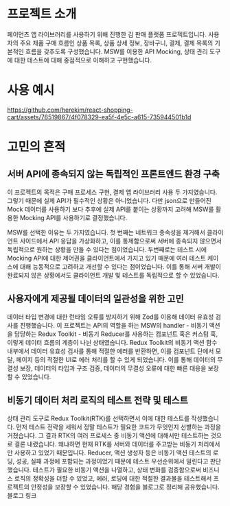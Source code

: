 # 프로젝트 소개
페이먼츠 앱 라이브러리를 사용하기 위해 진행한 김 판매 플랫폼 프로젝트입니다. 사용자의 주요 제품 구매 흐름인 상품 목록, 상품 상세 정보, 장바구니, 결제, 결제 목록의 기본적인 흐름을 갖추도록 구성했습니다. MSW를 이용한 API Mocking, 상태 관리 도구에 대한 테스트에 대해 중점적으로 이해하고 구현했습니다.

# 사용 예시
https://github.com/herekim/react-shopping-cart/assets/76519867/4f078329-ea5f-4e5c-a615-735944501b1d

# 고민의 흔적
## 서버 API에 종속되지 않는 독립적인 프론트엔드 환경 구축
이 프로젝트의 목적은 구매 프로세스 구현, 결제 앱 라이브러리 사용 두 가지였습니다. 그렇기 때문에 실제 API가 필수적인 상황은 아니었습니다. 다만 json으로 만들어진 Mock 데이터를 사용하기 보다 추후에 실제 API를 붙이는 상황까지 고려해 MSW를 활용한 Mocking API를 사용하기로 결정했습니다. 

MSW를 선택한 이유는 두 가지였습니다. 첫 번째는 네트워크 종속성을 제거해서 클라이언트 사이드에서 API 응답을 가상화하고, 이를 통제함으로써 서버에 종속되지 않으면서 독립적으로 원하는 상황을 만들 수 있다는 점이었습니다. 두번째로는 테스트 시에 Mocking API에 대한 제어권을 클라이언트에서 가지고 있기 때문에 여러 테스트 케이스에 대해 능동적으로 고려하고 개선할 수 있다는 점이었습니다. 이를 통해 서버 개발이 완료되지 않은 상황에서도 클라이언트 개발 및 테스트를 독립적으로 할 수 있었습니다.

## 사용자에게 제공될 데이터의 일관성을 위한 고민
데이터 타입 변경에 대한 런타임 오류를 방지하기 위해 Zod를 이용해 데이터 유효성 검사를 진행했습니다. 이 프로젝트는 API의 역할을 하는 MSW의 handler - 비동기 액션을 담당하는 Redux Toolkit - 비동기 Reducer를 사용하는 컴포넌트 혹은 커스텀 훅, 이렇게 데이터 흐름의 계층이 나뉜 상태였습니다. Redux Toolkit의 비동기 액션 함수 내부에서 데이터 유효성 검사를 통해 적절한 에러를 반환하면, 이를 컴포넌트 단에서 모달, 페이지 등의 적절한 UI로 에러 처리를 할 수 있게 되었습니다. 이를 통해 데이터의 무결성 보장, 데이터의 타입과 구조 검증, 데이터의 무결성 오류에 대한 빠른 대응을 보장할 수 있었습니다.

## 비동기 데이터 처리 로직의 테스트 전략 및 테스트
상태 관리 도구로 Redux Toolkit(RTK)를 선택하면서 이에 대한 테스트를 작성했습니다. 먼저 테스트 전략을 세워서 정말 테스트가 필요한 코드가 무엇인지 선별하는 과정을 거쳤습니다. 그 결과 RTK의 여러 프로세스 중 비동기 액션에 대해서만 테스트하는 것으로 결론 내렸습니다. 왜냐하면 현재 RTK를 서버와 데이터를 주고받는 비동기 처리에서만 사용하고 있었기 때문입니다. Reducer, 액션 생성자 등은 비동기 액션 테스트의 로딩, 성공, 실패 과정에 포함되는 과정이었기 때문에 테스트 우선순위에서 밀린다고 판단했습니다. 테스트가 필요한 비동기 액션을 나열하고, 상태 변화를 검증함으로써 비즈니스 로직의 정확성을 더할 수 있었고, 에러, 로딩에 대한 적절한 결과물을 테스트해서 프로젝트의 안정성을 보장할 수 있었습니다. 해당 경험을 블로그로 정리해 공유했습니다. 블로그 링크
